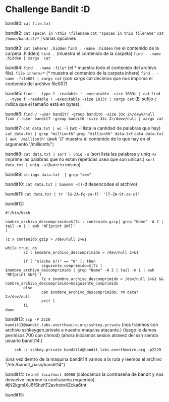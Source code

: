 # Challenge Bandit :D

bandit0:	````cat file.txt````

bandit2:	````cat space\ in \this \filename```` 
		````cat "spaces in this filename"````
		````cat /home/bandit2/*```` | varias opciones

bandit3:	````cat inhere/ .hidden````
		````find . -name .hidden````  (ve el contenido de la carpeta .hidden)
		````find . ````(muestra el contenido de la carpeta)
		````find . -name .hidden | xargs  cat````

bandit4:	````find . -name -file*````  (el * muestra todo el contenido del archivo file).
		````file inhere/*````  (* muestra el contenido de la carpeta inhere)
		````find . -name -file007 | xargs cat```` (con xargs cat decimos que nos imprima el contenido del archivo file007)

bandit5:	````find . -type f -readable ! -executable -size 1033c | cat````
		````find . -type f -readable ! -executable -size 1033c | xargs cat```` (El sufijo `c` indica que el tamaño está en bytes).

bandit6:	````find / -user bandit7 -group bandit6 -size 33c 2>/dewv/null````
		````find / -user bandit7 -group bandit6 -size 33c 2>/dewv/null | xargs cat````

bandit7:	````cat data.txt | wc -l````  (wc -l lista la cantidad de palabras que hay)
		````cat data.txt | grep "millionth"````
		````grep "millionth" data.txt````
		````cata data.txt | awk '/millionth'````  (awk '//' muestra el contenido de lo que hay en el argumento '/millionth/')

bandit8:	````cat data.txt | sort | uniq -u```` (sort lista las palabras y uniq -u imprime las palabras que no estan repetidas osea que son unicas.)
		````sort data.txt | uniq -u````  (hace lo mismo)

bandit9:	````strings data.txt  | grep "==="````

bandit10:	````cat data.txt | base64 -d```` (-d desencodea el archivo)

bandit11:	````cat data.txt | tr '[G-ZA-Fg-za-f]' '[T-ZA-St-za-s]'````

bandit12: 

````
#!/bin/bash

nombre_archivo_descomprimido=$(7z l contenido.gzip| grep "Name" -A 2 | tail -n 1 | awk 'NF{print $NF}'
)

7z x contenido.gzip > /dev/null 2>&1

while true; do
        7z l $nombre_archivo_descomprimido > /dev/null 2>&1

        if [ "$(echo $?)" == "0" ]; then
                siguiente_comprimido=$(7z l $nombre_archivo_descomprimido | grep "Name" -A 2 | tail -n 1 | awk 'NF{print $NF}')
                7z x $nombre_archivo_descomprimido > /dev/null 2>&1 && nombre_archivo_descomprimido=$siguiente_comprimido
        else
                cat $nombre_archivo_descomprimido; rm data* 2>/dev/null
                exit 1
        fi
done
````

bandit13:	````scp -P 2220 bandit13@bandit.labs.overthewire.org:sshkey.private```` (nos traemos con archivo sshkeygen.private a nuestra maquina atacante.)
(luego le damos permisos 700 con chmod)
(ahora iniciamos sesion atravez del ssh siendo usuario bandit14.)

		ssh -i sshkey.private bandit14@bandit.labs.overthewire.org -p2220

(una vez dentro de la maquina bandit14 vamos a la ruta y leemos el archivo "/etc/bandit_pass/bandit14")

bandit14:	````telnet localhost 30000```` (colocamos la contraseña de bandit y nos devuelve imprime la contraseña requerida). #jN2kgmIXJ6fShzhT2avhotn4Zcka6tnt

bandit15:

